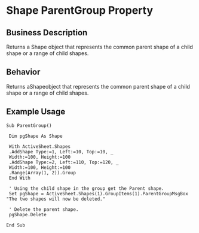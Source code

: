 # Shape ParentGroup Property

## Business Description
Returns a Shape object that represents the common parent shape of a child shape or a range of child shapes.

## Behavior
Returns aShapeobject that represents the common parent shape of a child shape or a range of child shapes.

## Example Usage
```vba
Sub ParentGroup() 
 
 Dim pgShape As Shape 
 
 With ActiveSheet.Shapes 
 .AddShape Type:=1, Left:=10, Top:=10, _ 
 Width:=100, Height:=100 
 .AddShape Type:=2, Left:=110, Top:=120, _ 
 Width:=100, Height:=100 
 .Range(Array(1, 2)).Group 
 End With 
 
 ' Using the child shape in the group get the Parent shape. 
 Set pgShape = ActiveSheet.Shapes(1).GroupItems(1).ParentGroupMsgBox "The two shapes will now be deleted." 
 
 ' Delete the parent shape. 
 pgShape.Delete 
 
End Sub
```